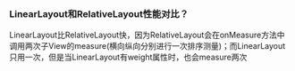 ### LinearLayout和RelativeLayout性能对比？
LinearLayout比RelativeLayout快，因为RelativeLayout会在onMeasure方法中调用两次子View的measure(横向纵向分别进行一次排序测量)；而LinearLayout只用一次，但是当LinearLayout有weight属性时，也会measure两次